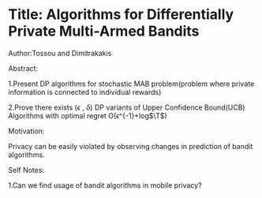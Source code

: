 # Title: Algorithms for Differentially Private Multi-Armed Bandits

Author:Tossou and Dimitrakakis

Abstract:

1.Present DP algorithms for stochastic MAB problem(problem where private information is connected to individual rewards)

2.Prove there exists ($\epsilon$ , $\delta$) DP variants of Upper Confidence Bound(UCB) Algorithms with optimal regret O($\epsilon$^{-1}+log$\T$)

Motivation:

Privacy can be easily violated by observing changes in prediction of bandit algorithms.



Self Notes:

1.Can we find usage of bandit algorithms in mobile privacy?